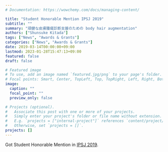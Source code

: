 ```yaml
---
# Documentation: https://wowchemy.com/docs/managing-content/

title: "Student Honorable Mention IPSJ 2019"
subtitle: ""
summary: "頑健な皮膚腫瘍診断支援のための body hair augmentation"
authors: ["Shunsuke Kitada"]
tags: ["News", "Awards & Grants"]
categories: ["News", "Awards & Grants"]
date: 2019-03-14T00:00:00+09:00
lastmod: 2023-01-28T15:47:13+09:00
featured: false
draft: false

# Featured image
# To use, add an image named `featured.jpg/png` to your page's folder.
# Focal points: Smart, Center, TopLeft, Top, TopRight, Left, Right, BottomLeft, Bottom, BottomRight.
image:
  caption: ""
  focal_point: ""
  preview_only: false

# Projects (optional).
#   Associate this post with one or more of your projects.
#   Simply enter your project's folder or file name without extension.
#   E.g. `projects = ["internal-project"]` references `content/project/deep-learning/index.md`.
#   Otherwise, set `projects = []`.
projects: []
---
```


Got Student Honorable Mention in [IPSJ 2019](https://www.hosei.ac.jp/gs/NEWS/topics/jusho/190411_4/).
